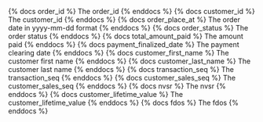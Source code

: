 {% docs order_id %} The order_id {% enddocs %}
{% docs customer_id %} The customer_id {% enddocs %}
{% docs order_place_at %} The order date in yyyy-mm-dd format {% enddocs %}
{% docs order_status %} The order status {% enddocs %}
{% docs total_amount_paid %} The amount paid {% enddocs %}
{% docs payment_finalized_date %} The payment clearing date {% enddocs %}
{% docs customer_first_name %} The customer first name {% enddocs %}
{% docs customer_last_name %} The customer last name {% enddocs %}
{% docs transaction_seq %} The transaction_seq {% enddocs %}
{% docs customer_sales_seq %} The customer_sales_seq {% enddocs %}
{% docs nvsr %} The nvsr {% enddocs %}
{% docs customer_lifetime_value %} The customer_lifetime_value {% enddocs %}
{% docs fdos %} The fdos {% enddocs %}